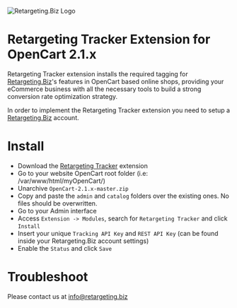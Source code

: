 ![Retargeting.Biz Logo](https://s3.amazonaws.com/techpluto/wp-content/uploads/2017/06/29185746/techp_1194697.png)

Retargeting Tracker Extension for OpenCart 2.1.x
=======================
Retargeting Tracker extension installs the required tagging for [Retargeting.Biz](https://Retargeting.biz)'s features in OpenCart based online shops, providing your eCommerce business with all the necessary tools to build a strong conversion rate optimization strategy.

In order to implement the Retargeting Tracker extension you need to setup a [Retargeting.Biz](https://Retargeting.biz) account.

Install
=======================
- Download the [Retargeting Tracker](https://github.com/retargeting/OpenCart-2.2.x/archive/master.zip) extension
- Go to your website OpenCart root folder (i.e: /var/www/html/myOpenCart/)
- Unarchive `OpenCart-2.1.x-master.zip`
- Copy and paste the `admin` and `catalog` folders over the existing ones. No files should be overwritten.
- Go to your Admin interface
- Access `Extension -> Modules`, search for `Retargeting Tracker` and click `Install`
- Insert your unique `Tracking API Key` and `REST API Key` (can be found inside your Retargeting.Biz account settings)
- Enable the `Status` and click `Save`

Troubleshoot
=======================
Please contact us at info@retargeting.biz
